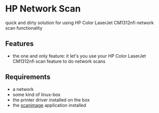 HP Network Scan
===============

quick and dirty solution for using HP Color LaserJet CM1312nfi network scan functionality

## Features

* the one and only feature: it let's you use your HP Color LaserJet CM1312nfi scan feature to do network scans

## Requirements

* a network
* some kind of linux-box
* the printer driver installed on the box
* the [scanimage](http://www3.sane-project.org/man/scanimage.1.html) application installed
